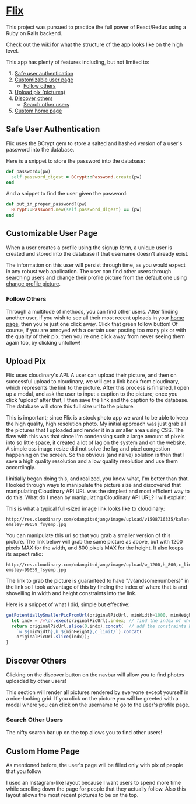# [Flix](https://flix1.herokuapp.com/)

This project was pursued to practice the full power of  React/Redux using a Ruby on Rails backend.

Check out the [wiki](https://github.com/odangitsdjang/Flix/wiki) for what the structure of the app looks like on the high level.

This app has plenty of features including, but not limited to:

1. [Safe user authentication](#safe-user-authentication)
2. [Customizable user page](#customizable-user-page)
    - [Follow others](#follow-others)
3. [Upload pix (pictures)](#upload-pix)
4. [Discover others](#discover-others)
    - [Search other users](#search-other-users)
5. [Custom home page](#custom-home-page)

## Safe User Authentication

Flix uses the BCrypt gem to store a salted and hashed version of a user's password into the database.

Here is a snippet to store the password into the database:
```ruby
def password=(pw)
  self.password_digest = BCrypt::Password.create(pw)
end
```

And a snippet to find the user given the password:
```ruby
def put_in_proper_password?(pw)
  BCrypt::Password.new(self.password_digest) == (pw)
end
```

## Customizable User Page

When a user creates a profile using the signup form, a unique user is created and stored into the database if that username doesn't already exist.

The information on this user will persist through time, as you would expect in any robust web application. The user can find other users through [searching users](#search-other-users)
and change their profile picture from the default one using [change profile picture](#upload-pix).

### Follow Others
Through a multitude of methods, you can find other users. After finding another user, if you wish to see all their most recent uploads in your [home page](#custom-home-page), then you're just one click away. Click that green follow button! Of course, if you are annoyed with a certain user posting too many pix or with the quality of their pix, then you're one click away from never seeing them again too, by clicking unfollow!

## Upload Pix
Flix uses cloudinary's API. A user can upload their picture, and then on successful upload to cloudinary, we will get a link back from cloudinary, which represents the link to the picture. After this process is finished, I open up a modal, and ask the user to input a caption to the picture; once you click 'upload' after that, I then save the link and the caption to the  database. The database will store this full size url to the picture.

This is important; since Flix is a stock photo app we want to be able to keep the high quality, high resolution photo. My initial approach was just grab all the pictures that I uploaded and render it in a smaller area using CSS. The flaw with this was that since I'm condensing such a large amount of pixels into so little space, it created a lot of lag on the system and on the website. A simple css image resize did not solve the lag and pixel congestion happening on the screen. So the obvious (and naive) solution is then that I save a high quality resolution and a low quality resolution and use them accordingly. 

I initially began doing this, and realized, you know what, I'm better than that. I looked through ways to manipulate the picture size and discovered that manipulating Cloudinary API URL was the simplest and most efficient way to do this. What do I mean by manipulating Cloudinary API URL? I will explain:

This is what a typical full-sized image link looks like to cloudinary:
```
http://res.cloudinary.com/odangitsdjang/image/upload/v1508716335/kalen-emsley-99659_fsyemp.jpg
```
You can manipulate this url so that you grab a smaller version of this picture. The link below will grab the same picture as above, but with 1200 pixels MAX for the width, and 800 pixels MAX for the height. It also keeps its aspect ratio:
```
http://res.cloudinary.com/odangitsdjang/image/upload/w_1200,h_800,c_limit/v1508716335/kalen-emsley-99659_fsyemp.jpg
```

The link to grab the picture is guaranteed to have "/v{andsomenumbers}" in the link so I took advantage of this by finding the index of where that is and shovelling in width and height constraints into the link.

Here is a snippet of what I did, simple but effective:

```javascript
getPotentiallySmallerPicFromUrl(originalPicUrl, minWidth=1000, minHeight=1000) {
  let indx = /v\d/.exec(originalPicUrl).index; // find the index of where v followed by numbers is
  return originalPicUrl.slice(0,indx).concat(  // add the constraints before that index
    `w_${minWidth},h_${minHeight},c_limit/`).concat(
    originalPicUrl.slice(indx));
}
```


## Discover Others
Clicking on the discover button on the navbar will allow you to find photos uploaded by other users!

This section will render all pictures rendered by everyone except yourself in a nice-looking grid. If you click on the picture you will be greeted with a modal where you can click on the username to go to the user's profile page.  

### Search Other Users
The nifty search bar up on the top allows you to find other users!

## Custom Home Page
As mentioned before, the user's page will be filled only with pix of people that you follow

I used an Instagram-like layout because I want users to spend more time while scrolling down the page for people that they actually follow. Also this layout allows the most recent pictures to be on the top. 
